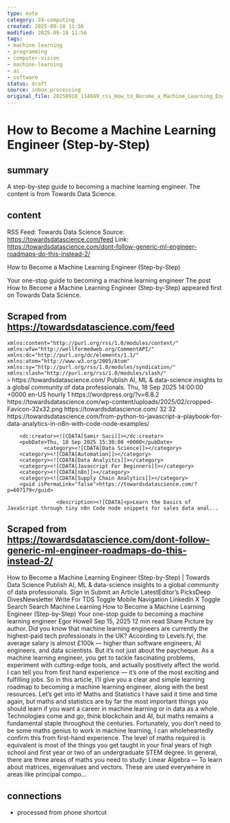 ```yaml
---
type: note
category: 24-computing
created: 2025-09-18 11:56
modified: 2025-09-18 11:56
tags:
- machine learning
- programming
- computer-vision
- machine-learning
- ai
- software
status: draft
source: inbox_processing
original_file: 20250918_114949_rss_How_to_Become_a_Machine_Learning_Engineer__Step-by.txt
---
```



# How to Become a Machine Learning Engineer (Step-by-Step)

## summary
A step-by-step guide to becoming a machine learning engineer. The content is from Towards Data Science.

## content
RSS Feed: Towards Data Science
Source: https://towardsdatascience.com/feed
Link: https://towardsdatascience.com/dont-follow-generic-ml-engineer-roadmaps-do-this-instead-2/

How to Become a Machine Learning Engineer (Step-by-Step)

Your one-stop guide to becoming a machine learning engineer The post How to Become a Machine Learning Engineer (Step-by-Step) appeared first on Towards Data Science.

## Scraped from https://towardsdatascience.com/feed
<?xml version="1.0" encoding="UTF-8"?><rss version="2.0"
	xmlns:content="http://purl.org/rss/1.0/modules/content/"
	xmlns:wfw="http://wellformedweb.org/CommentAPI/"
	xmlns:dc="http://purl.org/dc/elements/1.1/"
	xmlns:atom="http://www.w3.org/2005/Atom"
	xmlns:sy="http://purl.org/rss/1.0/modules/syndication/"
	xmlns:slash="http://purl.org/rss/1.0/modules/slash/"
	>

<channel>
	<title>Towards Data Science</title>
	<atom:link href="https://towardsdatascience.com/feed/" rel="self" type="application/rss+xml" />
	<link>https://towardsdatascience.com/</link>
	<description>Publish AI, ML &#38; data-science insights to a global community of data professionals.</description>
	<lastBuildDate>Thu, 18 Sep 2025 14:00:00 +0000</lastBuildDate>
	<language>en-US</language>
	<sy:updatePeriod>
	hourly	</sy:updatePeriod>
	<sy:updateFrequency>
	1	</sy:updateFrequency>
	<generator>https://wordpress.org/?v=6.8.2</generator>

<image>
	<url>https://towardsdatascience.com/wp-content/uploads/2025/02/cropped-Favicon-32x32.png</url>
	<title>Towards Data Science</title>
	<link>https://towardsdatascience.com/</link>
	<width>32</width>
	<height>32</height>
</image> 
	<item>
		<title>From Python to JavaScript: A Playbook for Data Analytics in n8n with Code Node Examples</title>
		<link>https://towardsdatascience.com/from-python-to-javascript-a-playbook-for-data-analytics-in-n8n-with-code-node-examples/</link>
		
		<dc:creator><![CDATA[Samir Saci]]></dc:creator>
		<pubDate>Thu, 18 Sep 2025 15:30:00 +0000</pubDate>
				<category><![CDATA[Data Science]]></category>
		<category><![CDATA[Automation]]></category>
		<category><![CDATA[Data Analyitcs]]></category>
		<category><![CDATA[Javascript For Beginners]]></category>
		<category><![CDATA[n8n]]></category>
		<category><![CDATA[Supply Chain Analytics]]></category>
		<guid isPermaLink="false">https://towardsdatascience.com/?p=607179</guid>

					<description><![CDATA[<p>Learn the basics of JavaScript through tiny n8n Code node snippets for sales data anal...


## Scraped from https://towardsdatascience.com/dont-follow-generic-ml-engineer-roadmaps-do-this-instead-2/
How to Become a Machine Learning Engineer (Step-by-Step) | Towards Data Science Publish AI, ML &amp; data-science insights to a global community of data professionals. Sign in Submit an Article LatestEditor’s PicksDeep DivesNewsletter Write For TDS Toggle Mobile Navigation LinkedIn X Toggle Search Search Machine Learning How to Become a Machine Learning Engineer (Step-by-Step) Your one-stop guide to becoming a machine learning engineer Egor Howell Sep 15, 2025 12 min read Share Picture by author. Did you know that machine learning engineers are currently the highest-paid tech professionals in the UK? According to Levels.fyi, the average salary is almost £100k — higher than software engineers, AI engineers, and data scientists. But it’s not just about the paycheque. As a machine learning engineer, you get to tackle fascinating problems, experiment with cutting-edge tools, and actually positively affect the world. I can tell you from first hand experience — it’s one of the most exciting and fulfilling jobs. So in this article, I’ll give you a clear and simple learning roadmap to becoming a machine learning engineer, along with the best resources. Let’s get into it! Maths and Statistics I have said it time and time again, but maths and statistics are by far the most important things you should learn if you want a career in machine learning or in data as a whole. Technologies come and go, think blockchain and AI, but maths remains a fundamental staple throughout the centuries. Fortunately, you don&#8217;t need to be some maths genius to work in machine learning, I can wholeheartedly confirm this from first-hand experience. The level of maths required is equivalent is most of the things you get taught in your final years of high school and first year or two of an undergraduate STEM degree. In general, there are three areas of maths you need to study: Linear Algebra — To learn about matrices, eigenvalues and vectors. These are used everywhere in areas like principal compo...


## connections
- processed from phone shortcut
